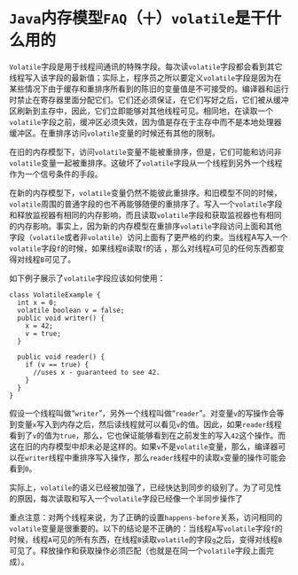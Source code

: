 # `Java`内存模型`FAQ`（`十`）`volatile`是干什么用的
`Volatile`字段是用于线程间通讯的特殊字段。每次读`volatile`字段都会看到其它线程写入该字段的最新值；实际上，程序员之所以要定义`volatile`字段是因为在某些情况下由于缓存和重排序所看到的陈旧的变量值是不可接受的。编译器和运行时禁止在寄存器里面分配它们。它们还必须保证，在它们写好之后，它们被从缓冲区刷新到主存中，因此，它们立即能够对其他线程可见。相同地，在读取一个`volatile`字段之前，缓冲区必须失效，因为值是存在于主存中而不是本地处理器缓冲区。在重排序访问`volatile`变量的时候还有其他的限制。

在旧的内存模型下，访问`volatile`变量不能被重排序，但是，它们可能和访问非`volatile`变量一起被重排序。这破坏了`volatile`字段从一个线程到另外一个线程作为一个信号条件的手段。

在新的内存模型下，`volatile`变量仍然不能彼此重排序。和旧模型不同的时候，`volatile`周围的普通字段的也不再能够随便的重排序了。写入一个`volatile`字段和释放监视器有相同的内存影响，而且读取`volatile`字段和获取监视器也有相同的内存影响。事实上，因为新的内存模型在重排序`volatile`字段访问上面和其他字段（`volatile`或者非`volatile`）访问上面有了更严格的约束。当线程A写入一个`volatile`字段`f`的时候，如果线程`B`读取`f`的话 ，那么对线程`A`可见的任何东西都变得对线程`B`可见了。

如下例子展示了`volatile`字段应该如何使用：
```
class VolatileExample {
  int x = 0;
  volatile boolean v = false;
  public void writer() {
    x = 42;
    v = true;
  }

  public void reader() {
    if (v == true) {
      //uses x - guaranteed to see 42.
    }
  }
}
```
假设一个线程叫做“`writer`”，另外一个线程叫做“`reader`”。对变量`v`的写操作会等到变量`x`写入到内存之后，然后读线程就可以看见`v`的值。因此，如果`reader`线程看到了`v`的值为`true`，那么，它也保证能够看到在之前发生的写入`42`这个操作。而这在旧的内存模型中却未必是这样的。如果`v`不是`volatile`变量，那么，编译器可以在`writer`线程中重排序写入操作，那么`reader`线程中的读取`x`变量的操作可能会看到`0`。

实际上，`volatile`的语义已经被加强了，已经快达到同步的级别了。为了可见性的原因，每次读取和写入一个`volatile`字段已经像一个半同步操作了

重点注意：对两个线程来说，为了正确的设置`happens-before`关系，访问相同的`volatile`变量是很重要的。以下的结论是不正确的：当线程`A`写`volatile`字段`f`的时候，线程`A`可见的所有东西，在线程`B`读取`volatile`的字段`g`之后，变得对线程`B`可见了。释放操作和获取操作必须匹配（也就是在同一个`volatile`字段上面完成）。
